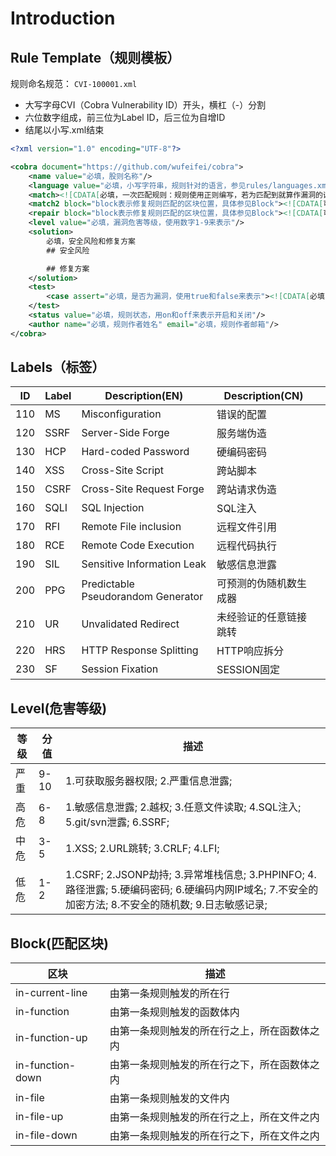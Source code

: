 # Introduction

## Rule Template（规则模板）
规则命名规范：
`CVI-100001.xml`
- 大写字母CVI（Cobra Vulnerability ID）开头，横杠（-）分割
- 六位数字组成，前三位为Label ID，后三位为自增ID
- 结尾以小写.xml结束
```xml
<?xml version="1.0" encoding="UTF-8"?>

<cobra document="https://github.com/wufeifei/cobra">
    <name value="必填，股则名称"/>
    <language value="必填，小写字符串，规则针对的语言，参见rules/languages.xml"/>
    <match><![CDATA[必填，一次匹配规则：规则使用正则编写，若为匹配到就算作漏洞的话在规则前后加上括号即可。]]></match>
    <match2 block="block表示修复规则匹配的区块位置，具体参见Block"><![CDATA[可选，二次匹配规则：当完成一次匹配规则后，若需要再次匹配可再次填写。block表示二次规则匹配的区块位置，具体参见rules/README.md]]></match2>
    <repair block="block表示修复规则匹配的区块位置，具体参见Block"><![CDATA[可选，修复规则：若匹配到此规则则不算做漏洞。]]></repair>
    <level value="必填，漏洞危害等级，使用数字1-9来表示"/>
    <solution>
        必填，安全风险和修复方案
        ## 安全风险

        ## 修复方案
    </solution>
    <test>
        <case assert="必填，是否为漏洞，使用true和false来表示"><![CDATA[必填，规则测试代码，可以多行。]]></case>
    </test>
    <status value="必填，规则状态，用on和off来表示开启和关闭"/>
    <author name="必填，规则作者姓名" email="必填，规则作者邮箱"/>
</cobra>
```

## Labels（标签）
| ID | Label | Description(EN) | Description(CN) |  |
| --- | --- | --- | --- | ---|
| 110 | MS | Misconfiguration | 错误的配置 |
| 120 | SSRF | Server-Side Forge | 服务端伪造 |
| 130 | HCP | Hard-coded Password | 硬编码密码 |
| 140 | XSS | Cross-Site Script | 跨站脚本 |
| 150 | CSRF | Cross-Site Request Forge | 跨站请求伪造 |
| 160 | SQLI | SQL Injection | SQL注入 |
| 170 | RFI | Remote File inclusion | 远程文件引用 |
| 180 | RCE | Remote Code Execution | 远程代码执行 |
| 190 | SIL | Sensitive Information Leak | 敏感信息泄露 |
| 200 | PPG | Predictable Pseudorandom Generator | 可预测的伪随机数生成器 |
| 210 | UR | Unvalidated Redirect | 未经验证的任意链接跳转 |
| 220 | HRS | HTTP Response Splitting | HTTP响应拆分 |
| 230 | SF | Session Fixation | SESSION固定 |

## Level(危害等级)

| 等级 | 分值 | 描述 |
|---|---|---|
| 严重 | 9-10 | 1.可获取服务器权限; 2.严重信息泄露; |
| 高危 | 6-8 | 1.敏感信息泄露; 2.越权; 3.任意文件读取; 4.SQL注入; 5.git/svn泄露; 6.SSRF;|
| 中危 | 3-5 | 1.XSS; 2.URL跳转; 3.CRLF; 4.LFI;|
| 低危 | 1-2 | 1.CSRF; 2.JSONP劫持; 3.异常堆栈信息; 3.PHPINFO; 4.路径泄露; 5.硬编码密码; 6.硬编码内网IP域名; 7.不安全的加密方法; 8.不安全的随机数; 9.日志敏感记录;|

## Block(匹配区块)

|区块|描述|
|---|---|
| in-current-line | 由第一条规则触发的所在行 |
| in-function | 由第一条规则触发的函数体内 |
| in-function-up | 由第一条规则触发的所在行之上，所在函数体之内 |
| in-function-down | 由第一条规则触发的所在行之下，所在函数体之内 |
| in-file | 由第一条规则触发的文件内 |
| in-file-up | 由第一条规则触发的所在行之上，所在文件之内 |
| in-file-down | 由第一条规则触发的所在行之下，所在文件之内 |